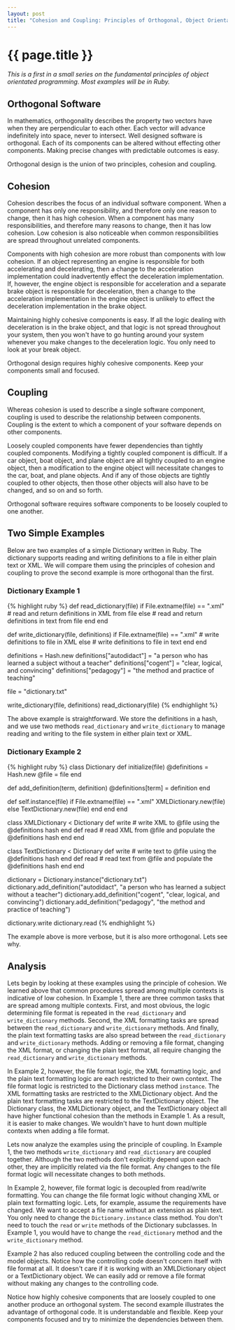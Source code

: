 ```yaml
---
layout: post
title: "Cohesion and Coupling: Principles of Orthogonal, Object Orientated Programming"
---
```


# {{ page.title }} 

*This is a first in a small series on the fundamental principles of object
orientated programming. Most examples will be in Ruby.*

## Orthogonal Software

In mathematics, orthogonality describes the property two vectors have when they
are perpendicular to each other. Each vector will advance indefinitely into
space, never to intersect. Well designed software is orthogonal. Each of its
components can be altered without effecting other components. Making precise
changes with predictable outcomes is easy. 

Orthogonal design is the union of two principles, cohesion and coupling.

## Cohesion

Cohesion describes the focus of an individual software component. When a
component has only one responsibility, and therefore only one reason to change,
then it has high cohesion. When a component has many responsibilities, and
therefore many reasons to change, then it has low cohesion. Low cohesion is
also noticeable when common responsibilities are spread throughout unrelated
components.

Components with high cohesion are more robust than components with low
cohesion. If an object representing an engine is responsible for both
accelerating and decelerating, then a change to the acceleration implementation
could inadvertently effect the deceleration implementation. If, however, the
engine object is responsible for acceleration and a separate brake object is
responsible for deceleration, then a change to the acceleration implementation
in the engine object is unlikely to effect the deceleration implementation in
the brake object. 

Maintaining highly cohesive components is easy. If all the logic dealing with
deceleration is in the brake object, and that logic is not spread throughout
your system, then you won't have to go hunting around your system whenever you
make changes to the deceleration logic. You only need to look at your break
object.

Orthogonal design requires highly cohesive components. Keep your components
small and focused.

## Coupling

Whereas cohesion is used to describe a single software component, coupling is
used to describe the relationship between components. Coupling is the extent to
which a component of your software depends on other components. 

Loosely coupled components have fewer dependencies than tightly coupled
components. Modifying a tightly coupled component is difficult. If a car
object, boat object, and plane object are all tightly coupled to an engine
object, then a modification to the engine object will necessitate changes to
the car, boat, and plane objects. And if any of those objects are tightly
coupled to other objects, then those other objects will also have to be
changed, and so on and so forth.

Orthogonal software requires software components to be loosely coupled to one
another.  

## Two Simple Examples

Below are two examples of a simple Dictionary written in Ruby. The dictionary
supports reading and writing definitions to a file in either plain text or XML.
We will compare them using the principles of cohesion and coupling to prove the
second example is more orthogonal than the first. 

### Dictionary Example 1
{% highlight ruby %}
def read_dictionary(file)
  if File.extname(file) == ".xml"
    # read and return definitions in XML from file
  else
    # read and return definitions in text from file
  end
end

def write_dictionary(file, definitions)
  if File.extname(file) == ".xml"
    # write definitions to file in XML
  else
    # write definitions to file in text
  end
end

definitions = Hash.new
definitions["autodidact"] = "a person who has learned a subject without a teacher"
definitions["cogent"] = "clear, logical, and convincing"
definitions["pedagogy"] = "the method and practice of teaching"

file = "dictionary.txt"

write_dictionary(file, definitions)
read_dictionary(file)
{% endhighlight %}

The above example is straightforward. We store the definitions in a hash, and
we use two methods `read_dictionary` and `write_dictionary` to manage reading
and writing to the file system in either plain text or XML.

### Dictionary Example 2
{% highlight ruby %}
class Dictionary
  def initialize(file)
    @definitions = Hash.new
    @file = file
  end

  def add_definition(term, definition)
    @definitions[term] = definition
  end

  def self.instance(file)
    if File.extname(file) == ".xml"
      XMLDictionary.new(file)
    else
      TextDictionary.new(file)
    end
  end
end

class XMLDictionary < Dictionary
  def write
    # write XML to @file using the @definitions hash
  end
  def read
    # read XML from @file and populate the @definitions hash
  end
end

class TextDictionary < Dictionary
  def write
    # write text to @file using the @definitions hash
  end
  def read
    # read text from @file and populate the @definitions hash
  end
end

dictionary = Dictionary.instance("dictionary.txt")
dictionary.add_definition("autodidact", "a person who has learned a subject without a teacher")
dictionary.add_definition("cogent", "clear, logical, and convincing")
dictionary.add_definition("pedagogy", "the method and practice of teaching")

dictionary.write
dictionary.read
{% endhighlight %}

The example above is more verbose, but it is also more orthogonal. Lets see why.

## Analysis

Lets begin by looking at these examples using the principle of cohesion. We
learned above that common procedures spread among multiple contexts is
indicative of low cohesion. In Example 1, there are three common tasks that are
spread among multiple contexts. First, and most obvious, the logic determining
file format is repeated in the `read_dictionary` and `write_dictionary`
methods. Second, the XML formatting tasks are spread between the
`read_dictionary` and `write_dictionary` methods. And finally, the plain text
formatting tasks are also spread between the `read_dictionary` and
`write_dictionary` methods. Adding or removing a file format, changing the XML
format, or changing the plain text format, all require changing the
`read_dictionary` and `write_dictionary` methods.

In Example 2, however, the file format logic, the XML formatting logic, and the
plain text formatting logic are each restricted to their own context. The file
format logic is restricted to the Dictionary class method `instance`. The XML
formatting tasks are restricted to the XMLDictionary object. And the plain text
formatting tasks are restricted to the TextDictionary object. The Dictionary
class, the XMLDictionary object, and the TextDictionary object all have higher
functional cohesion than the methods in Example 1. As a result, it is easier to
make changes. We wouldn't have to hunt down multiple contexts when adding a
file format.

Lets now analyze the examples using the principle of coupling. In Example 1,
the two methods `write_dictionary` and `read_dictionary` are coupled together.
Although the two methods don't explicitly depend upon each other, they are
implicitly related via the file format. Any changes to the file format logic
will necessitate changes to both methods. 

In Example 2, however, file format logic is decoupled from read/write
formatting. You can change the file format logic without changing XML or plain
text formatting logic. Lets, for example, assume the requirements have changed.
We want to accept a file name without an extension as plain text. You only need
to change the `Dictionary.instance` class method. You don't need to touch the
`read` or `write` methods of the Dictionary subclasses. In Example 1, you would
have to change the `read_dictionary` method and the `write_dictionary` method. 

Example 2 has also reduced coupling between the controlling code and the model
objects. Notice how the controlling code doesn't concern itself with file
format at all. It doesn't care if it is working with an XMLDictionary object or
a TextDictionary object. We can easily add or remove a file format without
making any changes to the controlling code. 

Notice how highly cohesive components that are loosely coupled to one another
produce an orthogonal system. The second example illustrates the advantage of
orthogonal code. It is understandable and flexible. Keep your components
focused and try to minimize the dependencies between them. 

